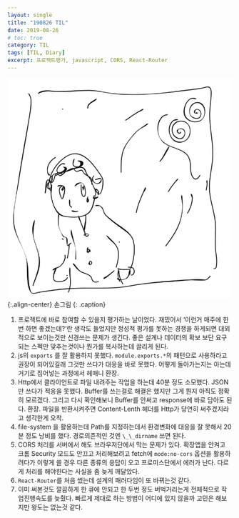 ```yaml
---
layout: single
title: "190826 TIL"
date: 2019-08-26
# toc: true
category: TIL
tags: [TIL, Diary]
excerpt: 프로젝트평가, javascript, CORS, React-Router
---
```


![](/assets/img/1*Orrj5d-AvTQBxl_5XexO4g.png){:.align-center}
손그림
{: .caption}
  
1. 프로젝트에 바로 참여할 수 있을지 평가하는 날이었다. 재밌어서 ‘이런거 매주에 한번 하면 좋겠는데?’란 생각도 들었지만 정성적 평가를 못하는 경쟁을 하게되면 대외적으로 보이는것만 신경쓰는 문제가 생긴다. 좋은 설계나 데이터의 확보 보단 요구되는 스펙만 맞추는것이나 뭔가를 복사하는데 끌리게 된다.
2. js의 `exports` 를 잘 활용하지 못했다. `module.exports.*`의 패턴으로 사용하라고 권장이 되어있길래 그것만 쓰다가 대응을 바로 못했다. 어떻게 돌아가는지는 아는데 거기로 집어넣는 과정에서 헤매니 환장.
3. Http에서 클라이언트로 파일 내려주는 작업을 하는데 40분 정도 소모했다. JSON만 쓰다가 적응을 못했다. Buffer를 쓰는걸로 해결은 했지만 그게 뭔지 아직도 정확히 모르겠다. 그리고 다시 확인해보니 Buffer를 안써고 response에 바로 담아도 된다. 환장. 파일을 반환시켜주면 Content-Lenth 헤더를 Http가 당연히 써주겠지라고 생각한게 오착.
4. file-system 을 활용하는데 Path를 지정하는데서 환경변화에 대응을 잘 못해서 20분 정도 낭비를 했다. 경로의존적인 것엔 `\_\_dirname` 쓰면 된다.
5. CORS 처리를 서버에서 해도 브라우저단에서 막는 문제가 있다. 확장앱을 안켜고 크롬 Security 모드도 안끄고 처리해보려고 fetch에 `mode:no-cors` 옵션을 활용하려다가 이렇게 쓸 경우 다른 종류의 응답이 오고 프로미스단에서 에러가 난다. 다르게 처리를 해야한다는 사실을 좀 늦게 깨달았다.
6. `React-Router`를 처음 썼는데 설계의 패러다임이 또 바뀌는것 같다.
7. 이미 써본것도 깔끔하게 한 큐에 안되고 한 두번 정도 버벅거리는게 전체적으로 작업진행속도를 늦췄다. 빠르게 제대로 하는 방법이 어디에 있지 않을까 고민은 해보지만 왕도는 없는것 같다.
  